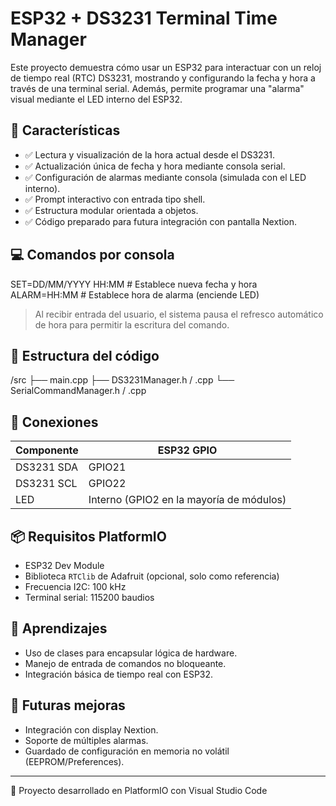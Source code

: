 # ESP32 + DS3231 Terminal Time Manager

Este proyecto demuestra cómo usar un ESP32 para interactuar con un reloj de tiempo real (RTC) DS3231, mostrando y configurando la fecha y hora a través de una terminal serial. Además, permite programar una "alarma" visual mediante el LED interno del ESP32.

## 🔧 Características

- ✅ Lectura y visualización de la hora actual desde el DS3231.
- ✅ Actualización única de fecha y hora mediante consola serial.
- ✅ Configuración de alarmas mediante consola (simulada con el LED interno).
- ✅ Prompt interactivo con entrada tipo shell.
- ✅ Estructura modular orientada a objetos.
- ✅ Código preparado para futura integración con pantalla Nextion.

## 💻 Comandos por consola

SET=DD/MM/YYYY HH:MM # Establece nueva fecha y hora
ALARM=HH:MM # Establece hora de alarma (enciende LED)


> Al recibir entrada del usuario, el sistema pausa el refresco automático de hora para permitir la escritura del comando.

## 📂 Estructura del código

/src
├── main.cpp
├── DS3231Manager.h / .cpp
└── SerialCommandManager.h / .cpp


## 🔌 Conexiones

| Componente | ESP32 GPIO |
|------------|-------------|
| DS3231 SDA | GPIO21      |
| DS3231 SCL | GPIO22      |
| LED        | Interno (GPIO2 en la mayoría de módulos) |

## 📦 Requisitos PlatformIO

- ESP32 Dev Module
- Biblioteca `RTClib` de Adafruit (opcional, solo como referencia)
- Frecuencia I2C: 100 kHz
- Terminal serial: 115200 baudios

## 🧠 Aprendizajes

- Uso de clases para encapsular lógica de hardware.
- Manejo de entrada de comandos no bloqueante.
- Integración básica de tiempo real con ESP32.

## 🧱 Futuras mejoras

- Integración con display Nextion.
- Soporte de múltiples alarmas.
- Guardado de configuración en memoria no volátil (EEPROM/Preferences).

---

📁 Proyecto desarrollado en PlatformIO con Visual Studio Code
